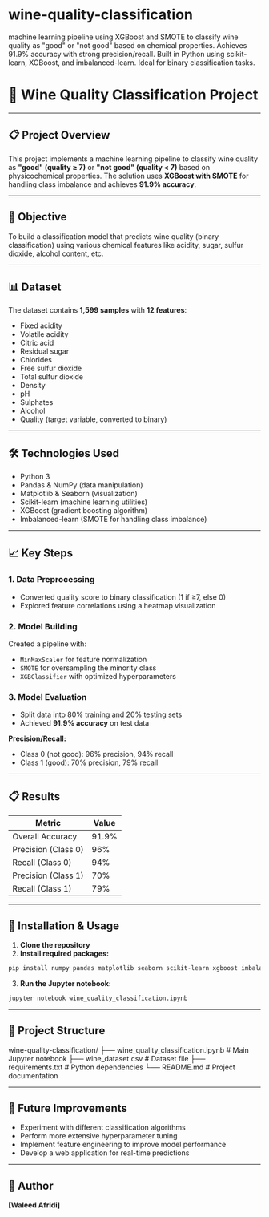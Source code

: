 # wine-quality-classification
machine learning pipeline using XGBoost and SMOTE to classify wine quality as "good" or "not good" based on chemical properties. Achieves 91.9% accuracy with strong precision/recall. Built in Python using scikit-learn, XGBoost, and imbalanced-learn. Ideal for binary classification tasks.



# 🍷 Wine Quality Classification Project

---

## 📋 Project Overview  
This project implements a machine learning pipeline to classify wine quality as **"good" (quality ≥ 7)** or **"not good" (quality < 7)** based on physicochemical properties. The solution uses **XGBoost with SMOTE** for handling class imbalance and achieves **91.9% accuracy**.

---

## 🎯 Objective  
To build a classification model that predicts wine quality (binary classification) using various chemical features like acidity, sugar, sulfur dioxide, alcohol content, etc.

---

## 📊 Dataset  
The dataset contains **1,599 samples** with **12 features**:

- Fixed acidity  
- Volatile acidity  
- Citric acid  
- Residual sugar  
- Chlorides  
- Free sulfur dioxide  
- Total sulfur dioxide  
- Density  
- pH  
- Sulphates  
- Alcohol  
- Quality (target variable, converted to binary)

---

## 🛠️ Technologies Used  
- Python 3  
- Pandas & NumPy (data manipulation)  
- Matplotlib & Seaborn (visualization)  
- Scikit-learn (machine learning utilities)  
- XGBoost (gradient boosting algorithm)  
- Imbalanced-learn (SMOTE for handling class imbalance)

---

## 📈 Key Steps  

### 1. Data Preprocessing  
- Converted quality score to binary classification (1 if ≥7, else 0)  
- Explored feature correlations using a heatmap visualization  

### 2. Model Building  
Created a pipeline with:
- `MinMaxScaler` for feature normalization  
- `SMOTE` for oversampling the minority class  
- `XGBClassifier` with optimized hyperparameters  

### 3. Model Evaluation  
- Split data into 80% training and 20% testing sets  
- Achieved **91.9% accuracy** on test data  

**Precision/Recall:**
- Class 0 (not good): 96% precision, 94% recall  
- Class 1 (good): 70% precision, 79% recall  

---

## 📋 Results  

| Metric              | Value |
|---------------------|--------|
| Overall Accuracy     | 91.9%  |
| Precision (Class 0)  | 96%    |
| Recall (Class 0)     | 94%    |
| Precision (Class 1)  | 70%    |
| Recall (Class 1)     | 79%    |

---

## 🔧 Installation & Usage  

1. **Clone the repository**  
2. **Install required packages:**
```bash
pip install numpy pandas matplotlib seaborn scikit-learn xgboost imbalanced-learn
```

3. **Run the Jupyter notebook:**
```bash
jupyter notebook wine_quality_classification.ipynb
```

---

## 📁 Project Structure

wine-quality-classification/
├── wine_quality_classification.ipynb  # Main Jupyter notebook
├── wine_dataset.csv                   # Dataset file
├── requirements.txt                   # Python dependencies
└── README.md                          # Project documentation

---


## 🚀 Future Improvements

- Experiment with different classification algorithms  
- Perform more extensive hyperparameter tuning  
- Implement feature engineering to improve model performance  
- Develop a web application for real-time predictions  

---

## 👥 Author

**[Waleed Afridi]**  


